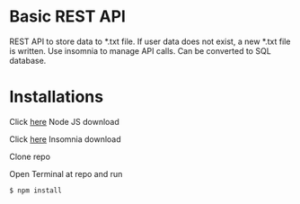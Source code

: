 # Basic REST API

REST API to store data to *.txt file. If user data does not exist, a new *.txt file is written. Use insomnia to manage API calls. Can be converted to SQL database.

# Installations 

Click [here](https://nodejs.org/en/download/) Node JS download

Click [here](https://insomnia.rest/download) Insomnia download

Clone repo

Open Terminal at repo and run
```
$ npm install
```
